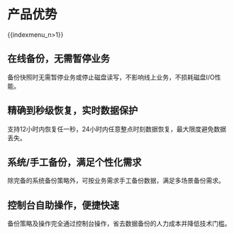 # 产品优势

{{indexmenu_n>1}}

## 在线备份，无需暂停业务

备份快照时无需暂停业务或停止磁盘读写，不影响线上业务，不损耗磁盘I/O性能。

## 精确到秒级恢复，实时数据保护

支持12小时内恢复任一秒，24小时内任意整点时刻数据恢复，最大限度避免数据丢失。

## 系统/手工备份，满足个性化需求

除完备的系统备份策略外，可按业务需求手工备份数据，满足多场景备份需求。

## 控制台自助操作，便捷快速

备份策略及操作完全通过控制台操作，省去数据备份的人力成本并降低技术门槛。
